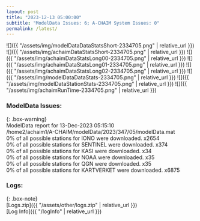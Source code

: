 ```yaml
---
layout: post
title: "2023-12-13 05:00:00"
subtitle: "ModelData Issues: 6; A-CHAIM System Issues: 0"
permalink: /latest/
---
```


![]({{ "/assets/img/modelDataDataStatsShort-2334705.png" | relative_url }})
![]({{ "/assets/img/achaimDataStatsShort-2334705.png" | relative_url }})
![]({{ "/assets/img/achaimDataStatsLong00-2334705.png" | relative_url }})
![]({{ "/assets/img/achaimDataStatsLong01-2334705.png" | relative_url }})
![]({{ "/assets/img/achaimDataStatsLong02-2334705.png" | relative_url }})
![]({{ "/assets/img/modelDataDataStats-2334705.png" | relative_url }})
![]({{ "/assets/img/modelDataStationStats-2334705.png" | relative_url }})
![]({{ "/assets/img/achaimRunTime-2334705.png" | relative_url }})


### ModelData Issues:  
  
{: .box-warning}  
 ModelData report for 13-Dec-2023 05:15:10   
 /home2/achaim1/A-CHAIM/modelData/2023/347/05/modelData.mat   
 0% of all possible stations for IONO were downloaded. x2654   
 0% of all possible stations for SENTINEL were downloaded. x374   
 0% of all possible stations for KASI were downloaded. x34   
 0% of all possible stations for NOAA were downloaded. x35   
 0% of all possible stations for QGN were downloaded. x35   
 0% of all possible stations for KARTVERKET were downloaded. x6875   
  


### Logs:  
  
{: .box-note}  
[Logs.zip]({{ "/assets/other/logs.zip" | relative_url }})  
[Log Info]({{ "/logInfo" | relative_url }})  
